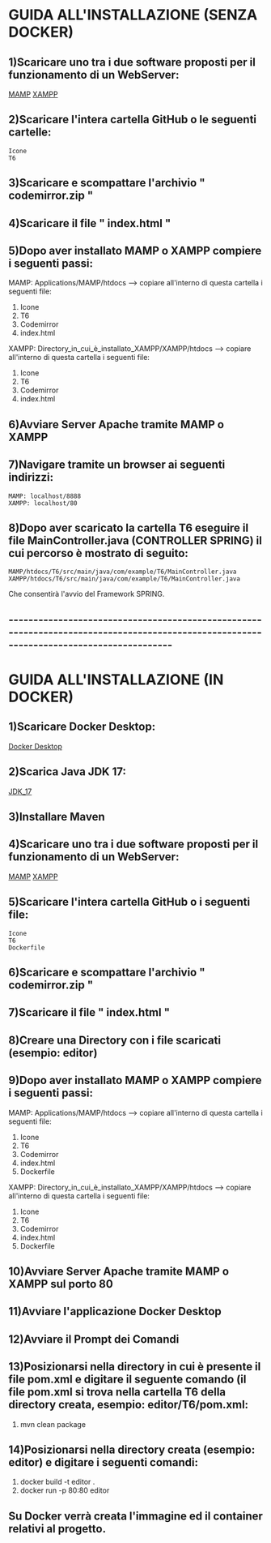 # GUIDA ALL'INSTALLAZIONE (SENZA DOCKER)
## 1)Scaricare uno tra i due software proposti per il funzionamento di un WebServer:
[MAMP](https://www.mamp.info/en/downloads/)
[XAMPP](https://www.apachefriends.org/it/download.html)
## 2)Scaricare l'intera cartella GitHub o le seguenti cartelle:
    Icone
    T6
## 3)Scaricare e scompattare l'archivio " codemirror.zip "  
## 4)Scaricare il file " index.html "
## 5)Dopo aver installato MAMP o XAMPP compiere i seguenti passi:
MAMP: Applications/MAMP/htdocs --> copiare all'interno di questa cartella i seguenti file:
  1. Icone
  2. T6
  3. Codemirror
  4. index.html

XAMPP: Directory_in_cui_è_installato_XAMPP/XAMPP/htdocs --> copiare all'interno di questa cartella i seguenti file:
  1. Icone
  2. T6
  3. Codemirror
  4. index.html
 ## 6)Avviare Server Apache tramite MAMP o XAMPP
 ## 7)Navigare tramite un browser ai seguenti indirizzi:
    MAMP: localhost/8888
    XAMPP: localhost/80
## 8)Dopo aver scaricato la cartella T6 eseguire il file MainController.java (CONTROLLER SPRING) il cui percorso è mostrato di seguito:
    MAMP/htdocs/T6/src/main/java/com/example/T6/MainController.java
    XAMPP/htdocs/T6/src/main/java/com/example/T6/MainController.java
  Che consentirà l'avvio del Framework SPRING.
## ---------------------------------------------------------------------------------------------------------------------------------------  
# GUIDA ALL'INSTALLAZIONE (IN DOCKER)
## 1)Scaricare Docker Desktop:
[Docker Desktop](https://www.docker.com/products/docker-desktop/)
## 2)Scarica Java JDK 17:
[JDK_17](https://www.oracle.com/java/technologies/javase/jdk17-archive-downloads.html)
## 3)Installare Maven
## 4)Scaricare uno tra i due software proposti per il funzionamento di un WebServer:
[MAMP](https://www.mamp.info/en/downloads/)
[XAMPP](https://www.apachefriends.org/it/download.html)
## 5)Scaricare l'intera cartella GitHub o i seguenti file:
    Icone
    T6
    Dockerfile
## 6)Scaricare e scompattare l'archivio " codemirror.zip "  
## 7)Scaricare il file " index.html "
## 8)Creare una Directory con i file scaricati (esempio: editor)
## 9)Dopo aver installato MAMP o XAMPP compiere i seguenti passi:
MAMP: Applications/MAMP/htdocs --> copiare all'interno di questa cartella i seguenti file:
  1. Icone
  2. T6
  3. Codemirror
  4. index.html
  5. Dockerfile

XAMPP: Directory_in_cui_è_installato_XAMPP/XAMPP/htdocs --> copiare all'interno di questa cartella i seguenti file:
  1. Icone
  2. T6
  3. Codemirror
  4. index.html
  5. Dockerfile
## 10)Avviare Server Apache tramite MAMP o XAMPP sul porto 80
## 11)Avviare l'applicazione Docker Desktop
## 12)Avviare il Prompt dei Comandi
## 13)Posizionarsi nella directory in cui è presente il file pom.xml e digitare il seguente comando (il file pom.xml si trova nella cartella T6 della directory creata, esempio: editor/T6/pom.xml:
  1. mvn clean package
## 14)Posizionarsi nella directory creata (esempio: editor) e digitare i seguenti comandi:
  1. docker build -t editor .
  2. docker run -p 80:80 editor
## Su Docker verrà creata l'immagine ed il container relativi al progetto.
  
  
  

